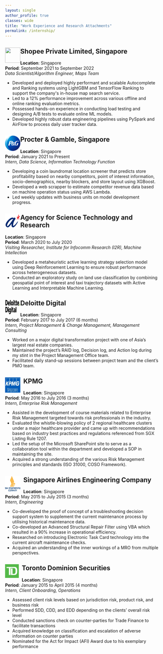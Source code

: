```yaml
---
layout: single
author_profile: true
classes: wide
title: "Work Experience and Research Attachments"
permalink: /internship/
---
```


<div class="company_name">
<img class="company_icon" align="left" width="50" height="50" src="/assets/images/shopee.jpeg" style="top: -10px"> 
<h2>
Shopee Private Limited, Singapore
</h2> 
</div>

**Location**: Singapore\
**Period**: September 2021 to September 2022\
*Data Scientist/Algorithm Engineer, Maps Team*
* Developed and deployed highly performant and scalable Autocomplete and Ranking systems using LightGBM and TensorFlow Ranking to support the company's in-house map search service.
* Led to a 12% performance improvement across various offline and online ranking evaluation metrics.
* Possessed hands-on experience in conducting load testing and designing A/B tests to evaluate online ML models.
* Developed highly robust data engineering pipelines using PySpark and AirFlow to process daily user tracker data.



<div class="company_name">
<img class="company_icon" align="left" width="50" height="50" src="/assets/images/p&g.jpeg" style="top: -10px"> 
<h2>
Procter & Gamble, Singapore
</h2> 
</div>

**Location**: Singapore\
**Period**: January 2021 to Present\
*Intern, Data Science, Information Technology Function*
* Developing a coin laundromat location screener that predicts store profitability based on nearby competitors, point of interest information, socio-demographics, nearby blockers, and store layout using XGBoost. 
* Developed a web scrapper to estimate competitor revenue data based on machine operation status using AWS Lambda.
* Led weekly updates with business units on model development progress.


<div class="company_name">
<img class="company_icon" align="left" width="50" height="50" src="/assets/images/astar.png" style="top: -10px"> 
<h2>
Agency for Science Technology and Research
</h2> 
</div>

**Location**: Singapore\
**Period**: March 2020 to July 2020\
*Visiting Researcher, Institute for Infocomm Research (I2R), Machine Intellection*
* Developed a metaheuristic active learning strategy selection model using Deep Reinforcement Learning to ensure robust performance across heterogeneous datasets.
* Conducted an exploratory study on land use classification by combining geospatial point of interest and taxi trajectory datasets with Active Learning and Interpretable Machine Learning.


<div class="company_name">
<img class="company_icon" align="left" width="50" height="50" src="/assets/images/deloitte.png" style="top: 2px"> 
<h2>
Deloitte Digital
</h2> 
</div>

**Location**: Singapore\
**Period**: February 2017 to July 2017 (6 months)\
*Intern, Project Management & Change Management, Management Consulting*
* Worked on a major digital transformation project with one of Asia’s largest real estate companies.
* Maintained the project’s RAID log, Decision log, and Action log during my stint in the Project Management Office team.
* Facilitated daily stand-up sessions between project team and the client’s PMO team.


<div class="company_name">
<img class="company_icon" align="left" width="50" height="50" src="/assets/images/kpmg.jpg" style="margin-right: 10px"> 
<h2>
KPMG
</h2> 
</div>

**Location**: Singapore\
**Period**: May 2016 to July 2016 (3 months)\
*Intern, Enterprise Risk Management*
* Assisted in the development of course materials related to Enterprise Risk Management targeted towards risk professionals in the industry.
* Evaluated the whistle-blowing policy of 2 regional healthcare clusters under a major healthcare provider and came up with recommendations based on industry best practices and regulations referenced from SGX Listing Rule 1207.
* Led the setup of the Microsoft SharePoint site to serve as a collaboration tool within the department and developed a SOP in maintaining the site.
* Acquired a strong understanding of the various Risk Management principles and standards (ISO 31000, COSO Framework). 


<div class="company_name">
<img class="company_icon" align="left" width="50" height="50" src="/assets/images/siaec.jpg" style="margin-right: 10px"> 
<h2>
Singapore Airlines Engineering Company
</h2> 
</div>

**Location**: Singapore\
**Period**: May 2015 to July 2015 (3 months)\
*Intern, Engineering*
* Co-developed the proof of concept of a troubleshooting decision support system to supplement the current maintenance process by utilising historical maintenance data.
* Co-developed an Advanced Structural Repair Filter using VBA which resulted in a 90% increase in operational efficiency.
* Researched on introducing Electronic Task Card technology into the current aircraft maintenance checks.
* Acquired an understanding of the inner workings of a MRO from multiple perspectives.


<div class="company_name">
<img class="company_icon" align="left" width="45" height="45" src="/assets/images/td.png" style="margin-right: 10px"> 
<h2>
Toronto Dominion Securities
</h2> 
</div>

**Location**: Singapore\
**Period**: January 2015 to April 2015 (4 months)\
*Intern, Client Onboarding, Operations*
* Assessed client risk levels based on jurisdiction risk, product risk, and business risk
* Performed SDD, CDD, and EDD depending on the clients’ overall risk level
* Conducted sanctions check on counter-parties for Trade Finance to facilitate transactions
* Acquired knowledge on classification and escalation of adverse information on counter parties
* Nominated for the Act for Impact (AFI) Award due to his exemplary performance